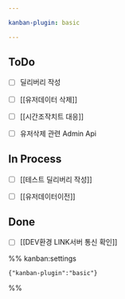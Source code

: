 ```yaml
---

kanban-plugin: basic

---
```


## ToDo

- [ ] 딜리버리 작성
- [ ] [[유저데이터 삭제]]
- [ ] [[시간조작치트 대응]]
- [ ] 유저삭제 관련 Admin Api


## In Process

- [ ] [[테스트 딜리버리 작성]]
- [ ] [[유저데이터이전]]


## Done

- [ ] [[DEV환경 LINK서버 통신 확인]]




%% kanban:settings
```
{"kanban-plugin":"basic"}
```
%%